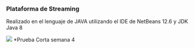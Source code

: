 ### Plataforma de Streaming

Realizado en el lenguaje de JAVA utilizando el IDE de NetBeans 12.6 y JDK Java 8

<img src="https://app.genmymodel.com/api/projects/_lK0rYBqrEe2TQ77rRj9fOQ/diagrams/_lK0rYxqrEe2TQ77rRj9fOQ/svg">
*Prueba Corta semana 4